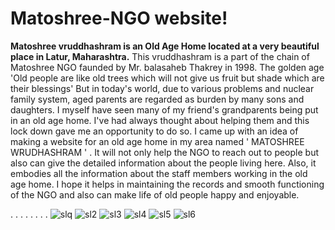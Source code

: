 # Matoshree-NGO website!
**Matoshree vruddhashram is an Old Age Home located at a very beautiful place in Latur, Maharashtra.**
This vruddhashram is a part of the chain of Matoshree NGO faunded by Mr. balasaheb Thakrey in 1998. 
The golden age 
'Old people are like old trees which will not give us fruit but shade which are their blessings'
 But in today's world, due to various problems and nuclear family system, aged parents are regarded as burden by many sons and daughters. I myself have seen many of my friend's grandparents being put in an old age home. I've had always thought about helping them and this lock down gave me an opportunity to do so. 
I came up with an idea of making a website for an old age home in my area named ' MATOSHREE WRUDHASHRAM ' . It will not only help the NGO to reach out to people but also can give the detailed information about the people living here. Also, it embodies all the information about the staff members working in the old age home. 
I hope it helps in maintaining the records and smooth functioning of the NGO and also can make life of old people happy and enjoyable. 

.
.
.
.
.
.
.
.
![slq](https://user-images.githubusercontent.com/59758205/91667231-8e790c80-eb20-11ea-8a00-843bf0bcfef5.PNG)
![sl2](https://user-images.githubusercontent.com/59758205/91667233-95078400-eb20-11ea-84f6-69bbd2401230.PNG)
![sl3](https://user-images.githubusercontent.com/59758205/91667218-71443e00-eb20-11ea-9e75-c13697511507.PNG)
![sl4](https://user-images.githubusercontent.com/59758205/91667222-7903e280-eb20-11ea-8d07-b1cc4986f9c3.PNG)
![sl5](https://user-images.githubusercontent.com/59758205/91667225-80c38700-eb20-11ea-8d01-af8ed32ef527.PNG)
![sl6](https://user-images.githubusercontent.com/59758205/91667227-891bc200-eb20-11ea-8b01-24ad018412e3.PNG)
